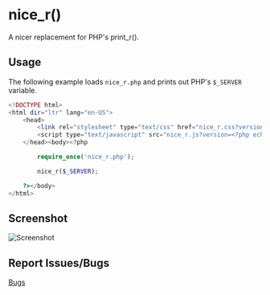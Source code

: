 nice_r()
========

A nicer replacement for PHP's print_r().

Usage
-----

The following example loads `nice_r.php` and prints out PHP's `$_SERVER` variable.

```php
<!DOCTYPE html>
<html dir="ltr" lang="en-US">
	<head>
		<link rel="stylesheet" type="text/css" href="nice_r.css?version=<?php echo filemtime('src/nice_r/nice_r.css'); ?>"/>
		<script type="text/javascript" src="nice_r.js?version=<?php echo filemtime('src/nice_r/nice_r.js'); ?>"></script>
	</head><body><?php

		require_once('nice_r.php');

		nice_r($_SERVER);

	?></body>
</html>
```

Screenshot
----------

![Screenshot](http://i.stack.imgur.com/VnUuV.png)

Report Issues/Bugs
------------------
[Bugs](https://github.com/uuf6429/nice_r/issues)
